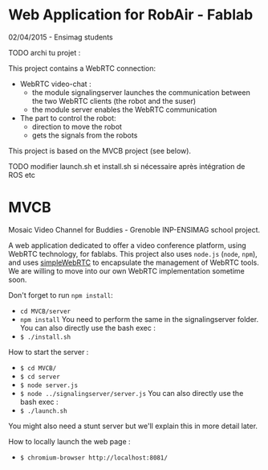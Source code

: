 
Web Application for RobAir - Fablab
====
02/04/2015 - Ensimag students


TODO archi tu projet :

This project contains a WebRTC connection:
* WebRTC video-chat : 
    * the module signalingserver launches the communication between the two WebRTC clients (the robot and the suser)
    * the module server enables the WebRTC communication
* The part to control the robot:
    * direction to move the robot
    * gets the signals from the robots

This project is based on the MVCB project (see below).

TODO modifier launch.sh et install.sh si nécessaire après intégration de ROS etc

MVCB
====

Mosaic Video Channel for Buddies -
Grenoble INP-ENSIMAG school project.

A web application dedicated to offer a video conference platform, using WebRTC technology, for fablabs.
This project also uses `node.js` (`node`, `npm`), and uses [simpleWebRTC](https://github.com/HenrikJoreteg/SimpleWebRTC) to encapsulate the management of WebRTC tools. We are willing to move into our own WebRTC implementation sometime soon.

Don't forget to run `npm install`:
* `cd MVCB/server`
* `npm install`
You need to perform the same in the signalingserver folder. You can also directly use the bash exec :
* `$ ./install.sh`

How to start the server :
* `$ cd MVCB/`
* `$ cd server`
* `$ node server.js`
* `$ node ../signalingserver/server.js`
You can also directly use the bash exec :
* `$ ./launch.sh`

You might also need a stunt server but we'll explain this in more detail later.

How to locally launch the web page :
* `$ chromium-browser http://localhost:8081/`
